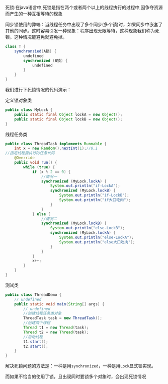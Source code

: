 死锁:在java语言中,死锁是指在两个或者两个以上的线程执行的过程中,因争夺资源而产生的一种互相等待的现象

同步锁使用的弊端：当线程任务中出现了多个同步(多个锁)时，如果同步中嵌套了其他的同步。这时容易引发一种现象：程序出现无限等待，这种现象我们称为死锁。这种情况能避免就避免掉。

```java
class T {
    synchronzied(A锁) {
        undefined
        synchronized (B锁) {
            undefined
        }
    }
}

```

我们进行下死锁情况的代码演示：

定义锁对象类

```java
public class MyLock {
    public static final Object lockA = new Object();
    public static final Object lockB = new Object();
}
```

线程任务类

```java
public class ThreadTask implements Runnable {
    int x = new Random().nextInt(1);//0,1
//指定线程要执行的任务代码
    @Override
    public void run() {
        while (true) {
            if (x % 2 == 0) {
                //情况一
                synchronized (MyLock.lockA) {
                    System.out.println("if-LockA");
                    synchronized (MyLock.lockB) {
                        System.out.println("if-LockB");
                        System.out.println("if大口吃肉");
                    }
                }
            } else {
                //情况二
                synchronized (MyLock.lockB) {
                    System.out.println("else-LockB");
                    synchronized (MyLock.lockA) {
                        System.out.println("else-LockA");
                        System.out.println("else大口吃肉");
                    }
                }
            }
            x++;
        }
    }
}
```

测试类

```java
public class ThreadDemo {
    // undefined
    public static void main(String[] args) {
        // undefined
        //创建线程任务类对象
        ThreadTask task = new ThreadTask();
        //创建两个线程
        Thread t1 = new Thread(task);
        Thread t2 = new Thread(task);
        //启动线程
        t1.start();
        t2.start();
    }
}
```

解决死锁问题的方法是：一种是用`synchronized`，一种是用`Lock`显式锁实现。

而如果不恰当的使用了锁，且出现同时要锁多个对象时，会出现死锁情况 
